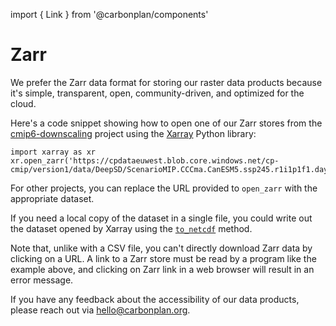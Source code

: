 import { Link } from '@carbonplan/components'

# Zarr

We prefer the Zarr data format for storing our raster data products because it's simple, transparent, open, community-driven, and optimized for the cloud.

Here's a code snippet showing how to open one of our Zarr stores from the [cmip6-downscaling](https://github.com/carbonplan/cmip6-downscaling) project using the [Xarray](https://docs.xarray.dev/en/stable/) Python library:

```
import xarray as xr
xr.open_zarr('https://cpdataeuwest.blob.core.windows.net/cp-cmip/version1/data/DeepSD/ScenarioMIP.CCCma.CanESM5.ssp245.r1i1p1f1.day.DeepSD.pr.zarr')
```

For other projects, you can replace the URL provided to `open_zarr` with the appropriate dataset.

If you need a local copy of the dataset in a single file, you could write out the dataset opened by Xarray using the [`to_netcdf`](https://docs.xarray.dev/en/latest/generated/xarray.Dataset.to_netcdf.html) method.

Note that, unlike with a CSV file, you can't directly download Zarr data by clicking on a URL. A link to a Zarr store must be read by a program like the example above, and clicking on Zarr link in a web browser will result in an error message.

If you have any feedback about the accessibility of our data products, please reach out via <Link href='mailto:hello@carbonplan.org'>hello@carbonplan.org</Link>.
